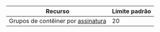 | Recurso | Limite padrão |
| --- | --- |
| Grupos de contêiner por [assinatura](../articles/billing-buy-sign-up-azure-subscription.md) | 20 |